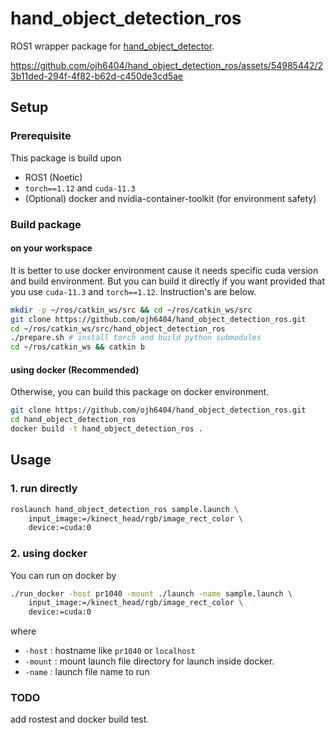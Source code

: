 # hand_object_detection_ros 

ROS1 wrapper package for [hand_object_detector](https://github.com/ddshan/hand_object_detector.git).

https://github.com/ojh6404/hand_object_detection_ros/assets/54985442/23b11ded-294f-4f82-b62d-c450de3cd5ae

## Setup

### Prerequisite
This package is build upon
- ROS1 (Noetic)
- `torch==1.12` and `cuda-11.3`
- (Optional) docker and nvidia-container-toolkit (for environment safety)

### Build package

#### on your workspace
It is better to use docker environment cause it needs specific cuda version and build environment. But you can build it directly if you want provided that you use `cuda-11.3` and `torch==1.12`. Instruction's are below.
```bash
mkdir -p ~/ros/catkin_ws/src && cd ~/ros/catkin_ws/src
git clone https://github.com/ojh6404/hand_object_detection_ros.git
cd ~/ros/catkin_ws/src/hand_object_detection_ros
./prepare.sh # install torch and build python submodules
cd ~/ros/catkin_ws && catkin b
```

#### using docker (Recommended)
Otherwise, you can build this package on docker environment.
```bash
git clone https://github.com/ojh6404/hand_object_detection_ros.git
cd hand_object_detection_ros
docker build -t hand_object_detection_ros .
```

## Usage
### 1. run directly
```bash
roslaunch hand_object_detection_ros sample.launch \
    input_image:=/kinect_head/rgb/image_rect_color \
    device:=cuda:0
```
### 2. using docker
You can run on docker by
```bash
./run_docker -host pr1040 -mount ./launch -name sample.launch \
    input_image:=/kinect_head/rgb/image_rect_color \
    device:=cuda:0
```
where
- `-host` : hostname like `pr1040` or `localhost`
- `-mount` : mount launch file directory for launch inside docker.
- `-name` : launch file name to run

### TODO
add rostest and docker build test.
